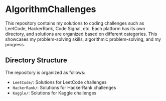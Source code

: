 # AlgorithmChallenges
This repository contains my solutions to coding challenges such as LeetCode, HackerRank, Code Signal, etc. Each platform has its own directory, and solutions are organized based on different categories. This showcases my problem-solving skills, algorithmic problem-solving, and my progress.

## Directory Structure

The repository is organized as follows:

- `LeetCode/`: Solutions for LeetCode challenges
- `HackerRank/`: Solutions for HackerRank challenges
- `Kaggle/`: Solutions for Kaggle challenges



